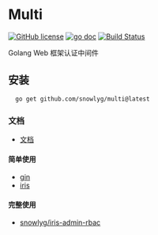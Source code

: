 # Multi
[![GitHub license](https://img.shields.io/github/license/snowlyg/multi)](https://github.com/snowlyg/multi/blob/main/LICENSE)
[![go doc](https://godoc.org/github.com/snowlyg/mutil?status.svg)](https://godoc.org/github.com/snowlyg/mutil)
[![Build Status](https://app.travis-ci.com/snowlyg/multi.svg?branch=main)](https://app.travis-ci.com/snowlyg/multi)

Golang Web 框架认证中间件

## 安装

```sh
  go get github.com/snowlyg/multi@latest
```

### 文档

- [文档](https://pkg.go.dev/github.com/snowlyg/multi)

#### 简单使用

- [gin](gin/example/main.go)
- [iris](iris/example/main.go)

#### 完整使用

- [snowlyg/iris-admin-rbac](https://github.com/snowlyg/iris-admin-rbac)
